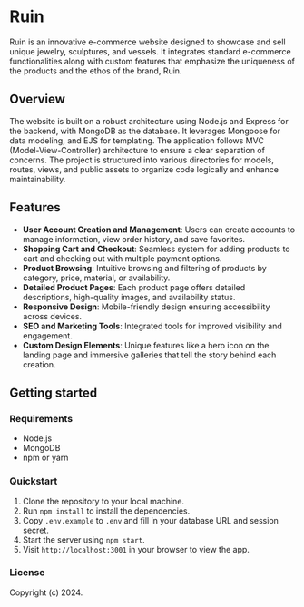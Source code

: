 # Ruin

Ruin is an innovative e-commerce website designed to showcase and sell unique jewelry, sculptures, and vessels. It integrates standard e-commerce functionalities along with custom features that emphasize the uniqueness of the products and the ethos of the brand, Ruin.

## Overview

The website is built on a robust architecture using Node.js and Express for the backend, with MongoDB as the database. It leverages Mongoose for data modeling, and EJS for templating. The application follows MVC (Model-View-Controller) architecture to ensure a clear separation of concerns. The project is structured into various directories for models, routes, views, and public assets to organize code logically and enhance maintainability.

## Features

- **User Account Creation and Management**: Users can create accounts to manage information, view order history, and save favorites.
- **Shopping Cart and Checkout**: Seamless system for adding products to cart and checking out with multiple payment options.
- **Product Browsing**: Intuitive browsing and filtering of products by category, price, material, or availability.
- **Detailed Product Pages**: Each product page offers detailed descriptions, high-quality images, and availability status.
- **Responsive Design**: Mobile-friendly design ensuring accessibility across devices.
- **SEO and Marketing Tools**: Integrated tools for improved visibility and engagement.
- **Custom Design Elements**: Unique features like a hero icon on the landing page and immersive galleries that tell the story behind each creation.

## Getting started

### Requirements

- Node.js
- MongoDB
- npm or yarn

### Quickstart

1. Clone the repository to your local machine.
2. Run `npm install` to install the dependencies.
3. Copy `.env.example` to `.env` and fill in your database URL and session secret.
4. Start the server using `npm start`.
5. Visit `http://localhost:3001` in your browser to view the app.

### License

Copyright (c) 2024.
